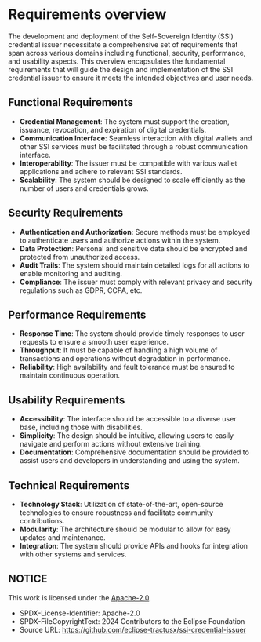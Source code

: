 # Requirements overview

The development and deployment of the Self-Sovereign Identity (SSI) credential issuer necessitate a comprehensive set of requirements that span across various domains including functional, security, performance, and usability aspects. This overview encapsulates the fundamental requirements that will guide the design and implementation of the SSI credential issuer to ensure it meets the intended objectives and user needs.

## Functional Requirements

- **Credential Management**: The system must support the creation, issuance, revocation, and expiration of digital credentials.
- **Communication Interface**: Seamless interaction with digital wallets and other SSI services must be facilitated through a robust communication interface.
- **Interoperability**: The issuer must be compatible with various wallet applications and adhere to relevant SSI standards.
- **Scalability**: The system should be designed to scale efficiently as the number of users and credentials grows.

## Security Requirements

- **Authentication and Authorization**: Secure methods must be employed to authenticate users and authorize actions within the system.
- **Data Protection**: Personal and sensitive data should be encrypted and protected from unauthorized access.
- **Audit Trails**: The system should maintain detailed logs for all actions to enable monitoring and auditing.
- **Compliance**: The issuer must comply with relevant privacy and security regulations such as GDPR, CCPA, etc.

## Performance Requirements

- **Response Time**: The system should provide timely responses to user requests to ensure a smooth user experience.
- **Throughput**: It must be capable of handling a high volume of transactions and operations without degradation in performance.
- **Reliability**: High availability and fault tolerance must be ensured to maintain continuous operation.

## Usability Requirements

- **Accessibility**: The interface should be accessible to a diverse user base, including those with disabilities.
- **Simplicity**: The design should be intuitive, allowing users to easily navigate and perform actions without extensive training.
- **Documentation**: Comprehensive documentation should be provided to assist users and developers in understanding and using the system.

## Technical Requirements

- **Technology Stack**: Utilization of state-of-the-art, open-source technologies to ensure robustness and facilitate community contributions.
- **Modularity**: The architecture should be modular to allow for easy updates and maintenance.
- **Integration**: The system should provide APIs and hooks for integration with other systems and services.

## NOTICE

This work is licensed under the [Apache-2.0](https://www.apache.org/licenses/LICENSE-2.0).

- SPDX-License-Identifier: Apache-2.0
- SPDX-FileCopyrightText: 2024 Contributors to the Eclipse Foundation
- Source URL: https://github.com/eclipse-tractusx/ssi-credential-issuer
